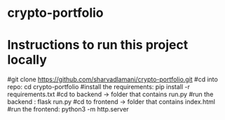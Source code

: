 # crypto-portfolio

# Instructions to run this project locally
#git clone https://github.com/sharvadlamani/crypto-portfolio.git
#cd into repo: cd crypto-portfolio
#install the requirements: pip install -r requirements.txt
#cd to backend -> folder that contains run.py
#run the backend : flask run.py
#cd to frontend -> folder that contains index.html
#run the frontend: python3 -m http.server